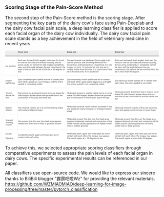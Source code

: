 ### Scoring Stage of the Pain-Score Method​

The second step of the Pain-Score method is the scoring stage. After segmenting the key parts of the dairy cow's face using Pain-Deeplab and the dairy cow facial pain scale, a deep learning classifier is applied to score each facial organ of the dairy cow individually. The dairy cow facial pain scale stands as a key achievement in the field of veterinary medicine in recent years.

![Scoring](奶牛疼痛量表.png "Scoring Method")

To achieve this, we selected appropriate scoring classifiers through comparative experiments to assess the pain levels of each facial organ in dairy cows. The specific experimental results can be referenced in our paper.

All classifiers use open-source code. We would like to express our sincere thanks to BiliBili blogger "霹雳吧啦Wz" for providing the relevant materials.
https://github.com/WZMIAOMIAO/deep-learning-for-image-processing/tree/master/pytorch_classification

  
